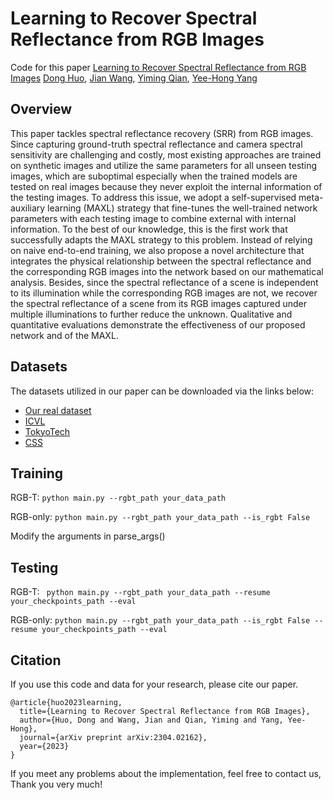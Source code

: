# Learning to Recover Spectral Reflectance from RGB Images

Code for this paper [Learning to Recover Spectral Reflectance from RGB Images](https://arxiv.org/abs/2304.02162)
[Dong Huo](https://dong-huo.github.io/), [Jian Wang](https://jianwang-cmu.github.io/), [Yiming Qian](https://yi-ming-qian.github.io/), [Yee-Hong Yang](http://webdocs.cs.ualberta.ca/~yang/)

## Overview

This paper tackles spectral reflectance recovery (SRR) from RGB images. Since capturing ground-truth spectral reflectance and camera spectral sensitivity are challenging and costly, most existing approaches are trained on synthetic images and utilize the same parameters for all unseen testing images, which are suboptimal especially when the trained models are tested on real images because they never exploit the internal information of the testing images. To address this issue, we adopt a self-supervised meta-auxiliary learning (MAXL) strategy that fine-tunes the well-trained network parameters with each testing image to combine external with internal information. To the best of our knowledge, this is the first work that successfully adapts the MAXL strategy to this problem. Instead of relying on naive end-to-end training, we also propose a novel architecture that integrates the physical relationship between the spectral reflectance and the corresponding RGB images into the network based on our mathematical analysis. Besides, since the spectral reflectance of a scene is independent to its illumination while the corresponding RGB images are not, we recover the spectral reflectance of a scene from its RGB images captured under multiple illuminations to further reduce the unknown. Qualitative and quantitative evaluations demonstrate the effectiveness of our proposed network and of the MAXL.

## Datasets

The datasets utilized in our paper can be downloaded via the links below:
- [Our real dataset](https://dong-huo.github.io/)
- [ICVL](https://icvl.cs.bgu.ac.il/hyperspectral/)
- [TokyoTech](http://www.ok.sc.e.titech.ac.jp/res/MSI/MSIdata59.html)
- [CSS](https://www.gujinwei.org/research/camspec/db.html)

## Training

RGB-T: ```python main.py --rgbt_path your_data_path```

RGB-only: ```python main.py --rgbt_path your_data_path --is_rgbt False```

Modify the arguments in parse_args()


## Testing

RGB-T: ``` python main.py --rgbt_path your_data_path --resume your_checkpoints_path --eval```

RGB-only: ```python main.py --rgbt_path your_data_path --is_rgbt False --resume your_checkpoints_path --eval```


## Citation

If you use this code and data for your research, please cite our paper.

```
@article{huo2023learning,
  title={Learning to Recover Spectral Reflectance from RGB Images},
  author={Huo, Dong and Wang, Jian and Qian, Yiming and Yang, Yee-Hong},
  journal={arXiv preprint arXiv:2304.02162},
  year={2023}
}
```

If you meet any problems about the implementation, feel free to contact us, Thank you very much!
